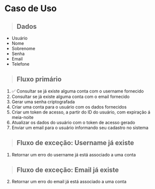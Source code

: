 # Caso de Uso

> ## Dados
* Usuário
* Nome
* Sobrenome
* Senha
* Email
* Telefone

> ## Fluxo primário
1. ✅ Consultar se já existe alguma conta com o username fornecido
2. Consultar se já existe alguma conta com o email fornecido
3. Gerar uma senha criptografada
4. Criar uma conta para o usuário com os dados fornecidos
5. Criar um token de acesso, a partir do ID do usuário, com expiração á meia-noite
6. Atualizar os dados do usuário com o token de acesso gerado
7. Enviar um email para o usuário informando seu cadastro no sistema

> ## Fluxo de exceção:  Username já existe 
1.  Retornar um erro do username já está associado a uma conta

> ## Fluxo de exceção:  Email já existe 
2.  Retornar um erro do email já está associado a uma conta

